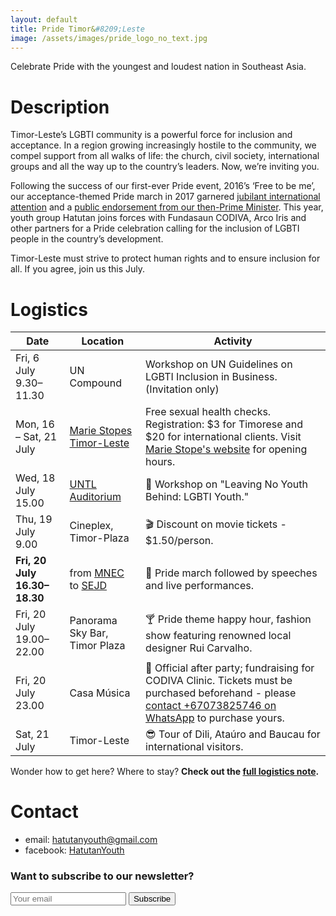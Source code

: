 ```yaml
---
layout: default
title: Pride Timor&#8209;Leste
image: /assets/images/pride_logo_no_text.jpg
---
```


<p class="tc black-90 f3 fw4">
  Celebrate Pride with the youngest and loudest nation in Southeast Asia.
</p>

# Description

Timor-Leste’s LGBTI community is a powerful force for inclusion and acceptance. In a region growing increasingly hostile to the community, we compel support from all walks of life: the church, civil society, international groups and all the way up to the country’s leaders. Now, we’re inviting you.

Following the success of our first-ever Pride event, 2016’s ‘Free to be me’, our acceptance-themed Pride march in 2017 garnered [jubilant international attention](https://www.reuters.com/article/us-timor-rights-lgbt-idUSKBN1A5005) and a [public endorsement from our then-Prime Minister](http://timor-leste.gov.tl/?p=18362&lang=en&n=1). This year, youth group Hatutan joins forces with Fundasaun CODIVA, Arco Iris and other partners for a Pride celebration calling for the inclusion of LGBTI people in the country’s development.

<p class="tc black-90 f3 fw4">
Timor-Leste must strive to protect human rights and to ensure inclusion for all. If you agree, join us this July.
</p>

# Logistics

| Date                               | Location                      | Activity                                                     |
| ---------------------------------- | ----------------------------- | ------------------------------------------------------------ |
| Fri, 6 July<br>9.30–11.30    | UN Compound                   | Workshop on UN Guidelines on LGBTI Inclusion in Business. (Invitation only)    |
| Mon, 16 – Sat, 21 July     | [Marie Stopes Timor-Leste](https://goo.gl/maps/nUV5g3d6H1L2) | Free sexual health checks. Registration: $3 for Timorese and $20 for international clients. Visit [Marie Stope's website](https://www.mariestopes.tl/) for opening hours. |
| Wed, 18 July<br>15.00          | [UNTL Auditorium](https://goo.gl/maps/KxL2q1h2H8B2)  | 🤝 Workshop on "Leaving No Youth Behind: LGBTI Youth." |
| Thu, 19 July<br>9.00          | Cineplex, Timor-Plaza         | 🎬 Discount on movie tickets - $1.50/person. |
| **Fri, 20 July<br>16.30–18.30** | from [MNEC](https://goo.gl/maps/nEoYGjRURu32) to [SEJD](https://goo.gl/maps/z9WXGLcm7Rq) | 🌈 Pride march followed by speeches and live  performances. |
| Fri, 20 July<br>19.00–22.00  | Panorama Sky Bar, Timor Plaza | 🍸 Pride theme happy hour, fashion show featuring renowned local designer Rui Carvalho.          |
| Fri, 20 July<br>23.00          | Casa Música                   | 🎉 Official after party; fundraising for CODIVA Clinic. Tickets must be purchased beforehand - please <a href="https://api.whatsapp.com/send?phone=67073825746" target="_blank">contact +67073825746 on WhatsApp</a> to purchase yours.         |
| Sat, 21 July                   | Timor-Leste                   | 😎 Tour of Dili, Ataúro and Baucau for international visitors. |

Wonder how to get here? Where to stay? **Check out the <a href="https://docs.google.com/document/d/1znBZEzgYE2LhLwEoDoEkBuOFbDEd0PPAxa-RlaIzPJU/edit?usp=sharing" target="_blank" rel="noopener">full logistics note</a>.**

# Contact

- email: [hatutanyouth@gmail.com](mailto:hatutanyouth@gmail.com)
- facebook: <a href="https://www.facebook.com/HatutanYouth/" target="_blank" rel="noopener">HatutanYouth</a>

### Want to subscribe to our newsletter?
<form method="POST" class="newsletter-subscribe" action="https://formspree.io/hatutanyouth@gmail.com">
  <input class="w-60" type="email" name="email" placeholder="Your email">
  <button class="dim" type="submit">Subscribe</button>
</form>
